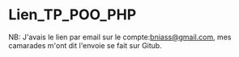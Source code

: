 # Lien_TP_POO_PHP
NB: J'avais le lien par email sur le compte:bniass@gmail.com, mes camarades m'ont dit l'envoie se fait sur Gitub.
